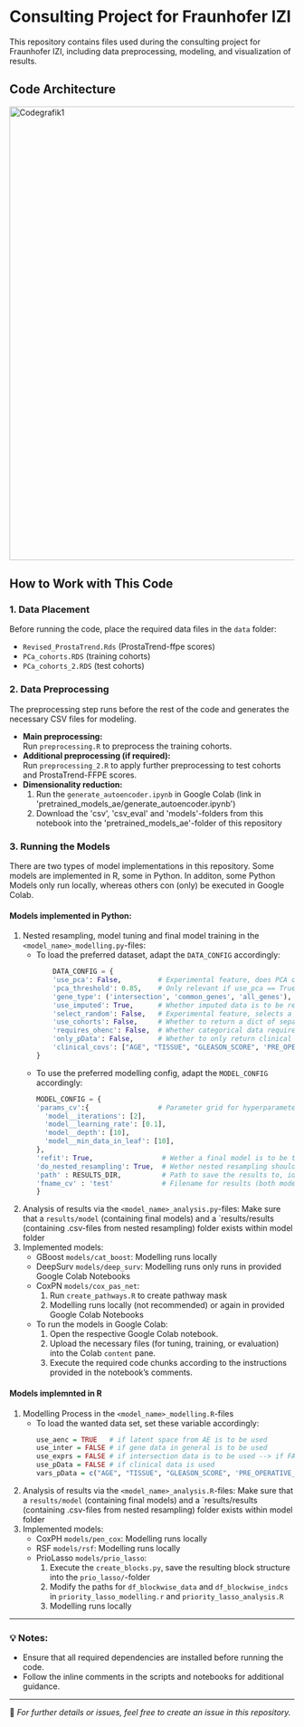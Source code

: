 # Consulting Project for Fraunhofer IZI

This repository contains files used during the consulting project for Fraunhofer IZI, including data preprocessing, modeling, and visualization of results.

## Code Architecture

<img width="802" alt="Codegrafik1" src="https://github.com/user-attachments/assets/4541a784-5e3d-4370-bb9f-61b909857a6e" />



## How to Work with This Code

### 1. Data Placement
Before running the code, place the required data files in the `data` folder:
- `Revised_ProstaTrend.Rds` (ProstaTrend-ffpe scores)
- `PCa_cohorts.RDS` (training cohorts)
- `PCa_cohorts_2.RDS` (test cohorts)

### 2. Data Preprocessing
The preprocessing step runs before the rest of the code and generates the necessary CSV files for modeling.

- **Main preprocessing:**  
  Run `preprocessing.R` to preprocess the training cohorts.
- **Additional preprocessing (if required):**  
  Run `preprocessing_2.R` to apply further preprocessing to test cohorts and ProstaTrend-FFPE scores.
- **Dimensionality reduction:**
  1. Run the `generate_autoencoder.ipynb` in Google Colab (link in 'pretrained_models_ae/generate_autoencoder.ipynb')
  2. Download the 'csv', 'csv_eval' and 'models'-folders from this notebook into the 'pretrained_models_ae'-folder of this repository

### 3. Running the Models
There are two types of model implementations in this repository. Some models are implemented in R, some in Python. In additon, some Python Models only run locally, whereas others con (only) be executed in Google Colab. 

#### Models implemented in Python:
1. Nested resampling, model tuning and final model training in the `<model_name>_modelling.py`-files:
    - To load the preferred dataset, adapt the `DATA_CONFIG` accordingly:
      ```python
          DATA_CONFIG = {
          'use_pca': False,         # Experimental feature, does PCA on the gene data; not recommended to use during modelling process
          'pca_threshold': 0.85,    # Only relevant if use_pca == True
          'gene_type': ('intersection', 'common_genes', 'all_genes'),  # Gene data to be loaded
          'use_imputed': True,      # Whether imputed data is to be returned or data with NAs for missing values
          'select_random': False,   # Experimental feature, selects a random subset of the gene data; not recommended to use during modelling process
          'use_cohorts': False,     # Whether to return a dict of separate cohort CSVs; not combinable with modelling process
          'requires_ohenc': False,  # Whether categorical data requires One-Hot encoding; Only relevant if `clinical covs` is specified
          'only_pData': False,      # Whether to only return clinical data
          'clinical_covs': ["AGE", "TISSUE", "GLEASON_SCORE", 'PRE_OPERATIVE_PSA']  # Clinical variables to be used; remove if no clinical data is wanted
      }
      ```
    - To use the preferred modelling config, adapt the `MODEL_CONFIG` accordingly:
        ``` python
        MODEL_CONFIG = {
        'params_cv':{                 # Parameter grid for hyperparameter tuning; Needs `model__`-prefix
          'model__iterations': [2],
          'model__learning_rate': [0.1],
          'model__depth': [10],
          'model__min_data_in_leaf': [10],
        },
        'refit': True,                 # Wether a final model is to be tuned and fitted
        'do_nested_resampling': True,  # Wether nested resampling should be done
        'path' : RESULTS_DIR,          # Path to save the results to, ideally `results` within the model folder
        'fname_cv' : 'test'            # Filename for results (both model and nested resampling results)
        }
        ```
2. Analysis of results via the `<model_name>_analysis.py`-files: Make sure that a `results/model` (containing final models) and a `results/results (containing .csv-files from nested resampling) folder exists within model folder
3. Implemented models:
    - GBoost `models/cat_boost`: Modelling runs locally
    - DeepSurv `models/deep_surv`: Modelling runs only runs in provided Google Colab Notebooks
    - CoxPN `models/cox_pas_net`:
      1. Run `create_pathways.R` to create pathway mask
      2. Modelling runs locally (not recommended) or again in provided Google Colab Notebooks
    - To run the models in Google Colab:
      1. Open the respective Google Colab notebook.
      2. Upload the necessary files (for tuning, training, or evaluation) into the Colab `content` pane.
      3. Execute the required code chunks according to the instructions provided in the notebook’s comments.
    
#### Models implemnted in R
1. Modelling Process in the `<model_name>_modelling.R`-files
    - To load the wanted data set, set these variable accordingly:
      ``` r
      use_aenc = TRUE   # if latent space from AE is to be used
      use_inter = FALSE # if gene data in general is to be used
      use_exprs = FALSE # if intersection data is to be used --> if FALSE & use_inter then imputed/common genes are used
      use_pData = FALSE # if clinical data is used
      vars_pData = c("AGE", "TISSUE", "GLEASON_SCORE", 'PRE_OPERATIVE_PSA')
      ```
3. Analysis of results via the `<model_name>_analysis.R`-files: Make sure that a `results/model` (containing final models) and a `results/results (containing .csv-files from nested resampling) folder exists within model folder
4. Implemented models:
    - CoxPH `models/pen_cox`: Modelling runs locally
    - RSF `models/rsf`: Modelling runs locally
    - PrioLasso `models/prio_lasso`:
       1. Execute the `create_blocks.py`, save the resulting block structure into the `prio_lasso/`-folder
       2. Modify the paths for `df_blockwise_data` and `df_blockwise_indcs` in `priority_lasso_modelling.r` and `priority_lasso_analysis.R`
       3. Modelling runs locally

---

### 💡 Notes:
- Ensure that all required dependencies are installed before running the code.
- Follow the inline comments in the scripts and notebooks for additional guidance.

---

📌 *For further details or issues, feel free to create an issue in this repository.*

